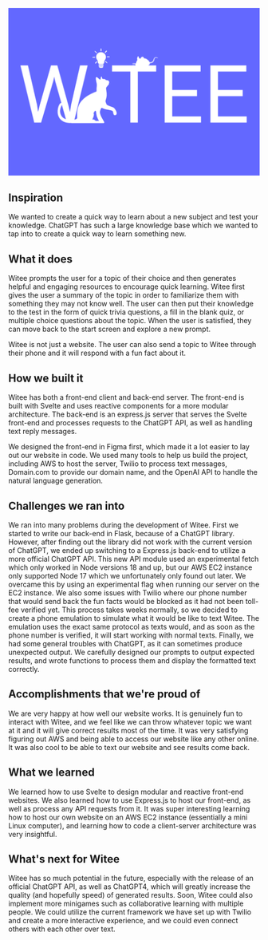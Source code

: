 ![alt text](https://github.com/wnbaum/hack-nyu-2023/blob/main/src/assets/witee.png)

## Inspiration
We wanted to create a quick way to learn about a new subject and test your knowledge. ChatGPT has such a large knowledge base which we wanted to tap into to create a quick way to learn something new.

## What it does
Witee prompts the user for a topic of their choice and then generates helpful and engaging resources to encourage quick learning. Witee first gives the user a summary of the topic in order to familiarize them with something they may not know well. The user can then put their knowledge to the test in the form of quick trivia questions, a fill in the blank quiz, or multiple choice questions about the topic. When the user is satisfied, they can move back to the start screen and explore a new prompt.

Witee is not just a website. The user can also send a topic to Witee through their phone and it will respond with a fun fact about it.

## How we built it
Witee has both a front-end client and back-end server. The front-end is built with Svelte and uses reactive components for a more modular architecture. The back-end is an express.js server that serves the Svelte front-end and processes requests to the ChatGPT API, as well as handling text reply messages.

We designed the front-end in Figma first, which made it a lot easier to lay out our website in code.
We used many tools to help us build the project, including AWS to host the server, Twilio to process text messages, Domain.com to provide our domain name, and the OpenAI API to handle the natural language generation.

## Challenges we ran into
We ran into many problems during the development of Witee. First we started to write our back-end in Flask, because of a ChatGPT library. However, after finding out the library did not work with the current version of ChatGPT, we ended up switching to a Express.js back-end to utilize a more official ChatGPT API. This new API module used an experimental fetch which only worked in Node versions 18 and up, but our AWS EC2 instance only supported Node 17 which we unfortunately only found out later. We overcame this by using an experimental flag when running our server on the EC2 instance. We also some issues with Twilio where our phone number that would send back the fun facts would be blocked as it had not been toll-fee verified yet. This process takes weeks normally, so we decided to create a phone emulation to simulate what it would be like to text Witee. The emulation uses the exact same protocol as texts would, and as soon as the phone number is verified, it will start working with normal texts. Finally, we had some general troubles with ChatGPT, as it can sometimes produce unexpected output. We carefully designed our prompts to output expected results, and wrote functions to process them and display the formatted text correctly.

## Accomplishments that we're proud of
We are very happy at how well our website works. It is genuinely fun to interact with Witee, and we feel like we can throw whatever topic we want at it and it will give correct results most of the time. It was very satisfying figuring out AWS and being able to access our website like any other online. It was also cool to be able to text our website and see results come back.

## What we learned
We learned how to use Svelte to design modular and reactive front-end websites. We also learned how to use Express.js to host our front-end, as well as process any API requests from it. It was super interesting learning how to host our own website on an AWS EC2 instance (essentially a mini Linux computer), and learning how to code a client-server architecture was very insightful.

## What's next for Witee
Witee has so much potential in the future, especially with the release of an official ChatGPT API, as well as ChatGPT4, which will greatly increase the quality (and hopefully speed) of generated results. Soon, Witee could also implement more minigames such as collaborative learning with multiple people. We could utilize the current framework we have set up with Twilio and create a more interactive experience, and we could even connect others with each other over text.